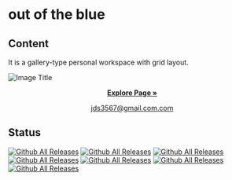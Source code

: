# out of the blue

## Content

It is a gallery-type personal workspace with grid layout.

![Image Title](https://tympanus.net/codrops/wp-content/uploads/2021/12/GridZoom_feat.jpg)

<p align="center">
  <a href="https://dongseob.github.io/out-of-the-blue/" target="_blank"><strong>Explore Page »</strong></a>
</p>

<p align="center">
    <a href="mailto:jds3567@gmail.com" target="_blank">
        jds3567@gmail.com.com
    </a>
</p>


## Status

[![Github All Releases](https://img.shields.io/github/languages/count/dongseob/out-of-the-blue )]()<!-- 사용언어 수 -->
[![Github All Releases](https://img.shields.io/github/languages/top/dongseob/out-of-the-blue )]()<!-- 최다사용언어 -->
[![Github All Releases](https://img.shields.io/github/downloads/dongseob/out-of-the-blue/total)]()<!-- 레포 다운로드 수 -->
[![Github All Releases](https://img.shields.io/github/checks-status/dongseob/out-of-the-blue/ref)]()<!-- 레포 다운로드 수 -->
[![Github All Releases](https://img.shields.io/github/repo-size/dongseob/out-of-the-blue)]()<!-- 레포 사이즈 -->
[![Github All Releases](https://img.shields.io/github/commit-activity/m/dongseob/out-of-the-blue)]()<!-- 달에 몇번 커밋했는지 -->
[![Github All Releases](https://img.shields.io/github/last-commit/dongseob/out-of-the-blue)]()<!-- 마지막커밋 날짜 -->
